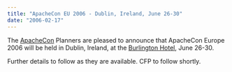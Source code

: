 ```yaml
---
title: "ApacheCon EU 2006 - Dublin, Ireland, June 26-30"
date: "2006-02-17"
---
```


The [ApacheCon](http://apachecon.com) Planners are pleased to announce that ApacheCon Europe 2006 will be held in Dublin, Ireland, at the [Burlington Hotel](http://www.jurysdoyle.com/ireland/doyle_burlington.htm), June 26-30.

Further details to follow as they are available. CFP to follow shortly.
